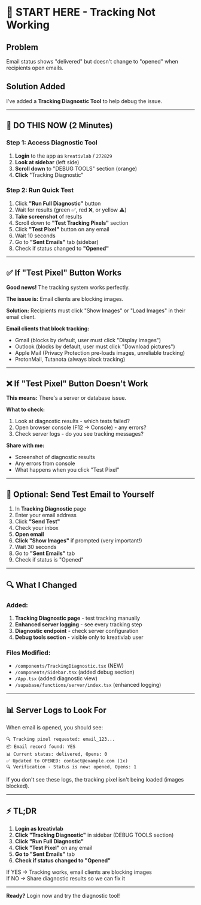 # 🚨 START HERE - Tracking Not Working

## Problem
Email status shows "delivered" but doesn't change to "opened" when recipients open emails.

## Solution Added
I've added a **Tracking Diagnostic Tool** to help debug the issue.

---

## 🎯 DO THIS NOW (2 Minutes)

### Step 1: Access Diagnostic Tool
1. **Login** to the app as `kreativlab` / `272829`
2. **Look at sidebar** (left side)
3. **Scroll down** to "DEBUG TOOLS" section (orange)
4. **Click** "Tracking Diagnostic"

### Step 2: Run Quick Test
1. Click **"Run Full Diagnostic"** button
2. Wait for results (green ✅, red ❌, or yellow ⚠️)
3. **Take screenshot** of results
4. Scroll down to **"Test Tracking Pixels"** section
5. Click **"Test Pixel"** button on any email
6. Wait 10 seconds
7. Go to **"Sent Emails"** tab (sidebar)
8. Check if status changed to **"Opened"**

---

## ✅ If "Test Pixel" Button Works

**Good news!** The tracking system works perfectly.

**The issue is:** Email clients are blocking images.

**Solution:** Recipients must click "Show Images" or "Load Images" in their email client.

**Email clients that block tracking:**
- Gmail (blocks by default, user must click "Display images")
- Outlook (blocks by default, user must click "Download pictures")
- Apple Mail (Privacy Protection pre-loads images, unreliable tracking)
- ProtonMail, Tutanota (always block tracking)

---

## ❌ If "Test Pixel" Button Doesn't Work

**This means:** There's a server or database issue.

**What to check:**
1. Look at diagnostic results - which tests failed?
2. Open browser console (F12 → Console) - any errors?
3. Check server logs - do you see tracking messages?

**Share with me:**
- Screenshot of diagnostic results
- Any errors from console
- What happens when you click "Test Pixel"

---

## 📧 Optional: Send Test Email to Yourself

1. In **Tracking Diagnostic** page
2. Enter your email address
3. Click **"Send Test"**
4. Check your inbox
5. **Open email**
6. **Click "Show Images"** if prompted (very important!)
7. Wait 30 seconds
8. Go to **"Sent Emails"** tab
9. Check if status is "Opened"

---

## 🔍 What I Changed

### Added:
1. **Tracking Diagnostic page** - test tracking manually
2. **Enhanced server logging** - see every tracking step
3. **Diagnostic endpoint** - check server configuration
4. **Debug tools section** - visible only to kreativlab user

### Files Modified:
- `/components/TrackingDiagnostic.tsx` (NEW)
- `/components/Sidebar.tsx` (added debug section)
- `/App.tsx` (added diagnostic view)
- `/supabase/functions/server/index.tsx` (enhanced logging)

---

## 📊 Server Logs to Look For

When email is opened, you should see:
```
🔍 Tracking pixel requested: email_123...
📦 Email record found: YES
📊 Current status: delivered, Opens: 0
✅ Updated to OPENED: contact@example.com (1x)
🔍 Verification - Status is now: opened, Opens: 1
```

If you don't see these logs, the tracking pixel isn't being loaded (images blocked).

---

## ⚡ TL;DR

1. **Login as kreativlab**
2. **Click "Tracking Diagnostic"** in sidebar (DEBUG TOOLS section)
3. **Click "Run Full Diagnostic"**
4. **Click "Test Pixel"** on any email
5. **Go to "Sent Emails"** tab
6. **Check if status changed to "Opened"**

If YES → Tracking works, email clients are blocking images  
If NO → Share diagnostic results so we can fix it

---

**Ready?** Login now and try the diagnostic tool!
